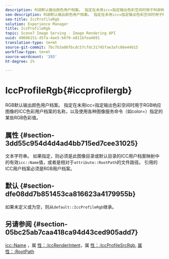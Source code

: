 ```yaml
---
description: RGB默认输出颜色用户档案。 指定在未用icc=指定输出色彩空间时用于RGB响应图像的ICC色彩用户档案的名称，以及使用各种图像服务命令（如color=）指定的某些RGB色彩值。
seo-description: RGB默认输出颜色用户档案。 指定在未用icc=指定输出色彩空间时用于RGB响应图像的ICC色彩用户档案的名称，以及使用各种图像服务命令（如color=）指定的某些RGB色彩值。
seo-title: IccProfileRgb
solution: Experience Manager
title: IccProfileRgb
topic: Scene7 Image Serving - Image Rendering API
uuid: 40606151-d5fa-4ae5-b6f0-e811bfea4691
translation-type: tm+mt
source-git-commit: 7bc7b3a86fbcdc57cfdc31745fae3afc06e44b15
workflow-type: tm+mt
source-wordcount: '193'
ht-degree: 2%

---
```



# IccProfileRgb{#iccprofilergb}

RGB默认输出颜色用户档案。 指定在未用icc=指定输出色彩空间时用于RGB响应图像的ICC色彩用户档案的名称，以及使用各种图像服务命令（如color=）指定的某些RGB色彩值。

## 属性 {#section-3dd55c954d4d4ad4bb715ed7cee31025}

文本字符串。 如果指定，则必须是此图像目录或默认目录的ICC用户档案映射中的有效`icc::Name`值，或者是相对于`attribute::RootPath`的文件路径。 引用的ICC用户档案必须是RGB用户档案。

## 默认 {#section-dfe08dd7b851453ca816623a4179955b}

如果未定义或为空，则从`default::IccProfileRgb`继承。

## 另请参阅 {#section-05bc25ab7caa418ca94d43ced905add7}

[icc::Name](../../../../../is-api/image-catalog/image-serving-api-ref/c-image-catalog-reference/c-icc-profile-map-reference/r-name-icc.md#reference-9e7d3c8e35434981a3dfac66b8946cbe) ，属 [性：:IccRenderIntent](../../../../../is-api/image-catalog/image-serving-api-ref/c-image-catalog-reference/c-attributes-reference/r-iccrenderintent.md#reference-012f207f28bd4406a5368d23ed95a51f)，属 [性：:IccProfileSrcRgb](../../../../../is-api/image-catalog/image-serving-api-ref/c-image-catalog-reference/c-attributes-reference/r-iccprofilesrcrgb.md#reference-b8e576d075b44f5c94d95bfb5aa22ae2), [属性：:RootPath](../../../../../is-api/image-catalog/image-serving-api-ref/c-image-catalog-reference/c-attributes-reference/r-rootpath.md#reference-17d57e5967be403b8408fa7214017494)
